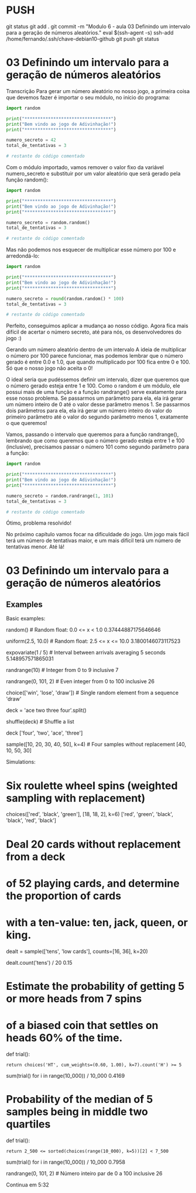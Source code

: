 

# ###################################################################################################################################################################
# ###################################################################################################################################################################
# PUSH

git status
git add .
git commit -m "Modulo 6 - aula 03 Definindo um intervalo para a geração de números aleatórios."
eval $(ssh-agent -s)
ssh-add /home/fernando/.ssh/chave-debian10-github
git push
git status



# ###################################################################################################################################################################
# ###################################################################################################################################################################
# 03 Definindo um intervalo para a geração de números aleatórios

Transcrição
Para gerar um número aleatório no nosso jogo, a primeira coisa que devemos fazer é importar o seu módulo, no início do programa:

~~~~python
import random

print("*********************************")
print("Bem vindo ao jogo de Adivinhação!")
print("*********************************")

numero_secreto = 42
total_de_tentativas = 3

# restante do código comentado
~~~~

Com o módulo importado, vamos remover o valor fixo da variável numero_secreto e substituir por um valor aleatório que será gerado pela função random():

~~~~python
import random

print("*********************************")
print("Bem vindo ao jogo de Adivinhação!")
print("*********************************")

numero_secreto = random.random()
total_de_tentativas = 3

# restante do código comentado
~~~~


Mas não podemos nos esquecer de multiplicar esse número por 100 e arredondá-lo:

~~~~python
import random

print("*********************************")
print("Bem vindo ao jogo de Adivinhação!")
print("*********************************")

numero_secreto = round(random.random() * 100)
total_de_tentativas = 3

# restante do código comentado
~~~~


Perfeito, conseguimos aplicar a mudança ao nosso código. Agora fica mais difícil de acertar o número secreto, até para nós, os desenvolvedores do jogo :)

Gerando um número aleatório dentro de um intervalo
A ideia de multiplicar o número por 100 parece funcionar, mas podemos lembrar que o número gerado é entre 0.0 e 1.0, que quando multiplicado por 100 fica entre 0 e 100. Só que o nosso jogo não aceita o 0!

O ideal seria que pudéssemos definir um intervalo, dizer que queremos que o número gerado esteja entre 1 e 100. Como o random é um módulo, ele possui mais de uma função e a função randrange() serve exatamente para esse nosso problema. Se passarmos um parâmetro para ela, ela irá gerar um número inteiro de 0 até o valor desse parâmetro menos 1. Se passarmos dois parâmetros para ela, ela irá gerar um número inteiro do valor do primeiro parâmetro até o valor do segundo parâmetro menos 1, exatamente o que queremos!

Vamos, passando o intervalo que queremos para a função randrange(), lembrando que como queremos que o número gerado esteja entre 1 e 100 (inclusive), precisamos passar o número 101 como segundo parâmetro para a função:

~~~~python
import random

print("*********************************")
print("Bem vindo ao jogo de Adivinhação!")
print("*********************************")

numero_secreto = random.randrange(1, 101)
total_de_tentativas = 3

# restante do código comentado
~~~~

Ótimo, problema resolvido!

No próximo capítulo vamos focar na dificuldade do jogo. Um jogo mais fácil terá um número de tentativas maior, e um mais difícil terá um número de tentativas menor. Até lá!




# ###################################################################################################################################################################
# ###################################################################################################################################################################
# 03 Definindo um intervalo para a geração de números aleatórios


## Examples

Basic examples:
>>>

random()                             # Random float:  0.0 <= x < 1.0
0.37444887175646646

uniform(2.5, 10.0)                   # Random float:  2.5 <= x <= 10.0
3.1800146073117523

expovariate(1 / 5)                   # Interval between arrivals averaging 5 seconds
5.148957571865031

randrange(10)                        # Integer from 0 to 9 inclusive
7

randrange(0, 101, 2)                 # Even integer from 0 to 100 inclusive
26

choice(['win', 'lose', 'draw'])      # Single random element from a sequence
'draw'

deck = 'ace two three four'.split()

shuffle(deck)                        # Shuffle a list

deck
['four', 'two', 'ace', 'three']

sample([10, 20, 30, 40, 50], k=4)    # Four samples without replacement
[40, 10, 50, 30]

Simulations:
>>>

# Six roulette wheel spins (weighted sampling with replacement)

choices(['red', 'black', 'green'], [18, 18, 2], k=6)
['red', 'green', 'black', 'black', 'red', 'black']

# Deal 20 cards without replacement from a deck

# of 52 playing cards, and determine the proportion of cards

# with a ten-value:  ten, jack, queen, or king.

dealt = sample(['tens', 'low cards'], counts=[16, 36], k=20)

dealt.count('tens') / 20
0.15

# Estimate the probability of getting 5 or more heads from 7 spins

# of a biased coin that settles on heads 60% of the time.

def trial():

    return choices('HT', cum_weights=(0.60, 1.00), k=7).count('H') >= 5


sum(trial() for i in range(10_000)) / 10_000
0.4169

# Probability of the median of 5 samples being in middle two quartiles

def trial():

    return 2_500 <= sorted(choices(range(10_000), k=5))[2] < 7_500


sum(trial() for i in range(10_000)) / 10_000
0.7958








randrange(0, 101, 2) # Número inteiro par de 0 a 100 inclusive
26




Continua em
5:32